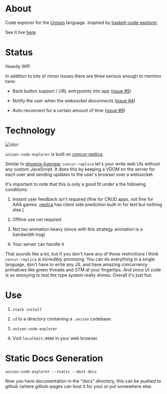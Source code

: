 # About

Code explorer for the [Unison](https://www.unisonweb.org/) language. Inspired by [haskell-code-explorer](https://github.com/alexwl/haskell-code-explorer).

See it live [here](http://unison.readvar.com/).

# Status

Heavily WIP.

In addition to lots of minor issues there are three serious enough to mention here:

+ Back button support / URL entrypoints into app ([issue #5](https://github.com/seagreen/unison-code-explorer/issues/5))

+ Notify the user when the websocket disconnects ([issue #4](https://github.com/seagreen/unison-code-explorer/issues/4))

+ Auto-reconnect for a certain amount of time ([issue #6](https://github.com/seagreen/unison-code-explorer/issues/6))

# Technology

![sloc](./misc/sloc.svg)

`unison-code-explorer` is built on [concur-replica](https://github.com/pkamenarsky/concur-replica).

Similar to [phoenix-liveview](https://github.com/phoenixframework/phoenix_live_view), `concur-replica` let's your write web UIs without any custom JavaScript. It does this by keeping a VDOM on the server for each user and sending updates to the user's browser over a websocket.

It's important to note that this is only a good fit under a the following conditions:

1. Instant user feedback isn't required (fine for CRUD apps, not fine for AAA games. [replica](https://github.com/pkamenarsky/replica) has client side prediction built-in for text but nothing else.)

2. Offline use not required

3. Not too animation heavy (since with this strategy animation is a bandwidth hog)

4. Your server can handle it

That sounds like a lot, but if you don't have any of those restrictions I think `concur-replica` is *incredibly* promising. You can do everything in a single language, don't have to write any JS, and have amazing concurrency primatives like green threads and STM at your fingertips. And since UI code is so annoying to test the type system really shines. Overall it's just fun.

# Use

1. `stack install`

2. `cd` to a directory containing a `.unison` codebase.

3. `unison-code-explorer`

4. Visit `localhost:8080` in your web browser.

# Static Docs Generation

`unison-code-explorer --static --dest docs`

Now you have documentation in the "docs" directory, this can be pushed to github (where github-pages can host it for you) or put somewhere else.